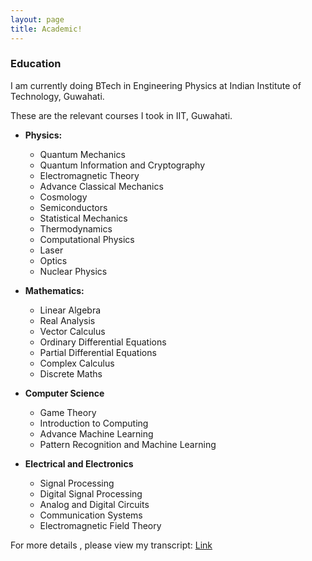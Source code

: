 ```yaml
---
layout: page
title: Academic!
---
```


### Education

I am currently doing BTech in Engineering Physics at Indian Institute of Technology, Guwahati.

These are the relevant courses I took in IIT, Guwahati.

* <b> Physics: </b> 
  * Quantum Mechanics
  * Quantum Information and Cryptography
  * Electromagnetic Theory
  * Advance Classical Mechanics
  * Cosmology
  * Semiconductors
  * Statistical Mechanics
  * Thermodynamics
  * Computational Physics
  * Laser
  * Optics
  * Nuclear Physics

* <b> Mathematics: </b> 
  * Linear Algebra
  * Real Analysis
  * Vector Calculus
  * Ordinary Differential Equations
  * Partial Differential Equations
  * Complex Calculus
  * Discrete Maths
  
* <b> Computer Science </b>
  * Game Theory
  * Introduction to Computing
  * Advance Machine Learning
  * Pattern Recognition and Machine Learning
  
* <b> Electrical and Electronics </b>
  * Signal Processing
  * Digital Signal Processing
  * Analog and Digital Circuits
  * Communication Systems
  * Electromagnetic Field Theory
  
 For more details , please view my transcript: [Link](https://drive.google.com/file/d/0B4pPnLobYf-HWjhmb09hX09EUFk/view?usp=sharing)
 
 
  
